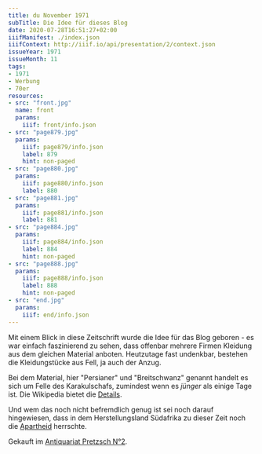 ```yaml
---
title: du November 1971
subTitle: Die Idee für dieses Blog
date: 2020-07-28T16:51:27+02:00
iiifManifest: ./index.json
iiifContext: http://iiif.io/api/presentation/2/context.json
issueYear: 1971
issueMonth: 11
tags:
- 1971
- Werbung
- 70er
resources:
- src: "front.jpg"
  name: front
  params:
    iiif: front/info.json
- src: "page879.jpg"
  params:
    iiif: page879/info.json
    label: 879
    hint: non-paged
- src: "page880.jpg"
  params:
    iiif: page880/info.json
    label: 880
- src: "page881.jpg"
  params:
    iiif: page881/info.json
    label: 881
- src: "page884.jpg"
  params:
    iiif: page884/info.json
    label: 884
    hint: non-paged
- src: "page888.jpg"
  params:
    iiif: page888/info.json
    label: 888
    hint: non-paged
- src: "end.jpg"
  params:
    iiif: end/info.json
---
```

Mit einem Blick in diese Zeitschrift wurde die Idee für das Blog geboren - es war einfach faszinierend zu sehen, dass offenbar mehrere Firmen Kleidung aus dem gleichen Material anboten. Heutzutage fast undenkbar, bestehen die Kleidungstücke aus Fell, ja auch der Anzug.
<!--more-->
Bei dem Material, hier "Persianer" und "Breitschwanz" genannt handelt es sich um Felle des Karakulschafs, zumindest wenn es _jünger_ als einige Tage ist. Die Wikipedia bietet die [Details](https://de.wikipedia.org/wiki/Persianer).

Und wem das noch nicht befremdlich genug ist sei noch darauf hingewiesen, dass in dem Herstellungsland Südafrika zu dieser Zeit noch die [Apartheid](https://de.wikipedia.org/wiki/Apartheid) herrschte.

<div class="source">Gekauft im <a href="https://antiquariat-pretzsch.de/">Antiquariat Pretzsch N°2</a>.</div>
